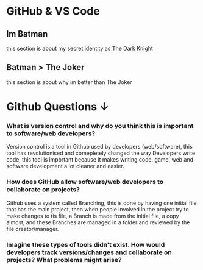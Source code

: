 # GitHub & VS Code
 
## **Im Batman**

this section is about my secret identity as The Dark Knight

## **Batman > The Joker**

this section is about why im better than The Joker

# **</u>Github Questions ↓**

### What is version control and why do you think this is important to software/web developers?

Version control is a tool in Github used by developers (web/software), this tool has revolutionised and comepletely changed the way Developers write code, this tool is important because it makes writing code, game, web and software development a lot cleaner and easier.

### How does GitHub allow software/web developers to collaborate on projects?

Github uses a system called Branching, this is done by having one initial file that has the main project, then when people involved in the project try to make changes to tis file, a Branch is made from the initial file, a copy almost, and these Branches are managed in a folder and reviewed by the file creator/manager.

### Imagine these types of tools didn't exist. How would developers track versions/changes and collaborate on projects? What problems might arise?

